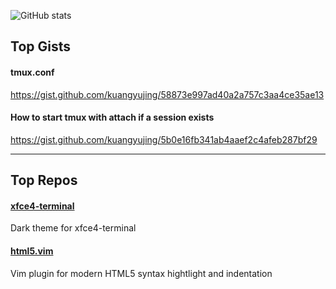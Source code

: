 ![GitHub stats](https://github-readme-stats.vercel.app/api/?username=kuangyujing\&bg_color=30,e96443,904e95\&title_color=fff\&text_color=fff\&include_all_commits=true\&rank_icon=github&hide=contribs)

## Top Gists

#### tmux.conf
https://gist.github.com/kuangyujing/58873e997ad40a2a757c3aa4ce35ae13

#### How to start tmux with attach if a session exists
https://gist.github.com/kuangyujing/5b0e16fb341ab4aaef2c4afeb287bf29

---

## Top Repos

#### [xfce4-terminal](https://github.com/dracula/xfce4-terminal)

Dark theme for xfce4-terminal

#### [html5.vim](https://github.com/kuangyujing/html5.vim)

Vim plugin for modern HTML5 syntax hightlight and indentation


